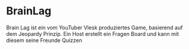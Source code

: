 # BrainLag
Brain Lag ist ein vom YouTuber Vlesk produziertes Game, basierend auf dem Jeopardy Prinzip. Ein Host erstellt ein Fragen Board und kann mit diesem seine Freunde Quizzen
